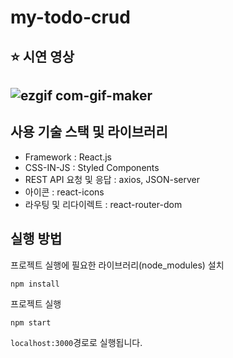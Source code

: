 # my-todo-crud

## ⭐️ 시연 영상
![ezgif com-gif-maker](https://user-images.githubusercontent.com/97003692/208364695-8092b8d9-9ae9-4412-aacc-0fab218e104f.gif)
---


## 사용 기술 스택 및 라이브러리
- Framework : React.js
- CSS-IN-JS : Styled Components
- REST API 요청 및 응답 : axios, JSON-server
- 아이콘 : react-icons
- 라우팅 및 리다이렉트 : react-router-dom

## 실행 방법

프로젝트 실행에 필요한 라이브러리(node_modules) 설치
```
npm install
```

프로젝트 실행
```
npm start
```

`localhost:3000`경로로 실행됩니다.

<br/>

